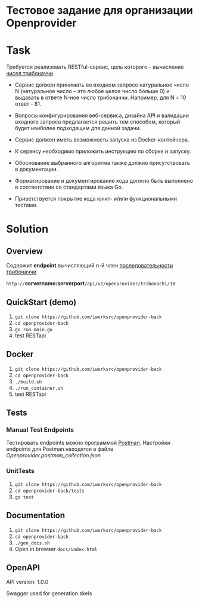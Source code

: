 # Тестовое задание для организации Openprovider

# Task

Требуется реализовать RESTful-сервис, цель которого - вычисление [чисел трибоначчи](https://ru.wikipedia.org/wiki/Числа_трибоначчи).


* Сервис должен принимать во входном запросе натуральное число N (натуральное число – это любое целое число больше 0) и выдавать в ответе N-ное число трибоначчи. Например, для N = 10 ответ - 81.



* Вопросы конфигурирования веб-сервиса, дизайна API и валидации входного запроса предлагается решить тем способом, который будет наиболее подходящим для данной задачи.



* Сервис должен иметь возможность запуска из Docker-контейнера.



* К сервису необходимо приложить инструкцию по сборке и запуску.

* Обоснование выбранного алгоритма также должно присутствовать в документации.

* Форматирование и документирование кода должно быть выполнено в соответствии со стандартами языка Go.

* Приветствуется покрытие кода юнит- и/или функциональными тестами.


# Solution

## Overview

Содержит **endpoint** вычисляющий n-й член [последовательности трибоначчи](https://oeis.org/A000073/list)

```http://```**servername:serverport**```/api/v1/openprovider/tribonachi/10```

## QuickStart (demo)
1. ```git clone https://github.com/iworksrc/openprovider-back```
2. ```cd openprovider-back```
3. ```go run main.go```
4. test RESTapi


## Docker

1. ```git clone https://github.com/iworksrc/openprovider-back```
2. ```cd openprovider-back```
3. ```./build.sh```
4. ```./run_container.sh```
5. test RESTapi

## Tests
### Manual Test Endpoints
Тестировать endpoints можно программой [Postman](https://www.getpostman.com/apps).
Настройки endpoints для Postman находятся в файле *Openprovider.postman_collection.json*

### UnitTests

1. ```git clone https://github.com/iworksrc/openprovider-back```
2. ```cd openprovider-back/tests```
3. ```go test```

## Documentation

1. ```git clone https://github.com/iworksrc/openprovider-back```
2. ```cd openprovider-back```
3. ```./gen_docs.sh```
4. Open in browser ``docs/index.html``
 
## OpenAPI
API version: 1.0.0

Swagger used for generation skels

